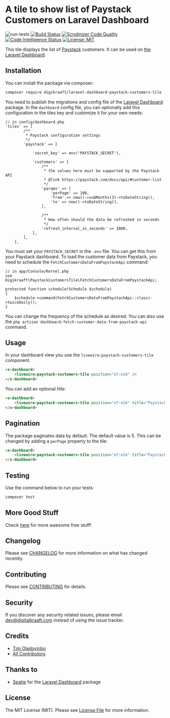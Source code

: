 # A tile to show list of Paystack Customers on Laravel Dashboard
![run-tests](https://github.com/digikraaft/laravel-dashboard-paystack-customers-tile/workflows/run-tests/badge.svg)
[![Build Status](https://scrutinizer-ci.com/g/digikraaft/laravel-dashboard-paystack-customers-tile/badges/build.png?b=master)](https://scrutinizer-ci.com/g/digikraaft/laravel-dashboard-paystack-customers-tile/build-status/master)
[![Scrutinizer Code Quality](https://scrutinizer-ci.com/g/digikraaft/laravel-dashboard-paystack-customers-tile/badges/quality-score.png?b=master)](https://scrutinizer-ci.com/g/digikraaft/laravel-dashboard-paystack-customers-tile/?branch=master)
[![Code Intelligence Status](https://scrutinizer-ci.com/g/digikraaft/laravel-dashboard-paystack-customers-tile/badges/code-intelligence.svg?b=master)](https://scrutinizer-ci.com/code-intelligence)
[![License: MIT](https://img.shields.io/badge/License-MIT-green.svg)](https://opensource.org/licenses/MIT)

This tile displays the list of [Paystack](https://paystack.com) customers. 
It can be used on [the Laravel Dashboard](https://docs.spatie.be/laravel-dashboard).

## Installation

You can install the package via composer:

```bash
composer require digikraaft/laravel-dashboard-paystack-customers-tile
```
You need to publish the migrations and config file of the [Laravel Dashboard](https://github.com/spatie/laravel-dashboard) package.
In the `dashboard` config file, you can optionally add this configuration in the tiles key and customize it for your own needs:
```
// in config/dashboard.php
'tiles' => [
        /**
         * Paystack configuration settings
         */
        'paystack' => [

            'secret_key' => env('PAYSTACK_SECRET'),

            'customers' => [
                /**
                 * the values here must be supported by the Paystack API
                 * @link https://paystack.com/docs/api/#customer-list
                 */
                'params' => [
                    'perPage' => 100,
                    'from' => now()->subMonths(3)->toDateString(),
                    'to' => now()->toDateString(),
                ],

                /**
                 * How often should the data be refreshed in seconds
                 */
                'refresh_interval_in_seconds' => 1800,
            ],
        ],
    ],
```
You must set your `PAYSTACK_SECRET` in the `.env` file. You can get this from your Paystack dashboard. 
To load the customer data from Paystack, you need to schedule the `FetchCustomersDataFromPaystackApi`
command:
```
// in app/Console/Kernel.php
use Digikraaft\PaystackCustomersTile\FetchCustomersDataFromPaystackApi;

protected function schedule(Schedule $schedule)
{
    $schedule->command(FetchCustomersDataFromPaystackApi::class)->twiceDaily();
}
```
You can change the frequency of the schedule as desired. You can also use the
`php artisan dashboard:fetch-customer-data-from-paystack-api` command.

## Usage
In your dashboard view you use the `livewire:paystack-customers-tile` component.
```html
<x-dashboard>
    <livewire:paystack-customers-tile position="e7:e16" />
</x-dashboard>
```
You can add an optional title:
```html
<x-dashboard>
    <livewire:paystack-customers-tile position="e7:e16" title="Paystack Customers" />
</x-dashboard>
```

## Pagination
The package paginates data by default. The default value is 5. This can be changed by adding a `perPage`
property to the tile:
```html
<x-dashboard>
    <livewire:paystack-customers-tile position="e7:e16" title="Paystack Customers" perPage="10" />
</x-dashboard>
```

## Testing
Use the command below to run your tests:
``` bash
composer test
```

## More Good Stuff
Check [here](https://github.com/digikraaft) for more awesome free stuff!

## Changelog
Please see [CHANGELOG](CHANGELOG.md) for more information on what has changed recently.

## Contributing
Please see [CONTRIBUTING](CONTRIBUTING.md) for details.

## Security
If you discover any security related issues, please email dev@digitalkraaft.com instead of using the issue tracker.

## Credits
- [Tim Oladoyinbo](https://github.com/timoladoyinbo)
- [All Contributors](../../contributors)

## Thanks to
- [Spatie](https://github.com/spatie/) for the [Laravel Dashboard](https://github.com/spatie/laravel-dashboard) package

## License
The MIT License (MIT). Please see [License File](LICENSE.md) for more information.
